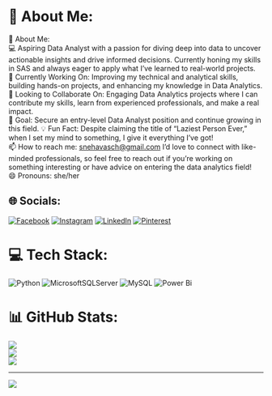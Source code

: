 # 💫 About Me:
💫 About Me: <br>💻 Aspiring Data Analyst with a passion for diving deep into data to uncover actionable insights and drive informed decisions. Currently honing my skills in SAS and always eager to apply what I’ve learned to real-world projects. <br>🌱 Currently Working On: Improving my technical and analytical skills, building hands-on projects, and enhancing my knowledge in Data Analytics. <br>🤝 Looking to Collaborate On: Engaging Data Analytics projects where I can contribute my skills, learn from experienced professionals, and make a real impact. <br>🎯 Goal: Secure an entry-level Data Analyst position and continue growing in this field. 💡 Fun Fact: Despite claiming the title of “Laziest Person Ever,” when I set my mind to something, I give it everything I’ve got! <br>📫 How to reach me: snehavasch@gmail.com I’d love to connect with like-minded professionals, so feel free to reach out if you’re working on something interesting or have advice on entering the data analytics field! <br>😄 Pronouns: she/her


## 🌐 Socials:
[![Facebook](https://img.shields.io/badge/Facebook-%231877F2.svg?logo=Facebook&logoColor=white)](https://facebook.com/https://www.facebook.com/sneha.cherukuri.94/) [![Instagram](https://img.shields.io/badge/Instagram-%23E4405F.svg?logo=Instagram&logoColor=white)](https://instagram.com/https://www.instagram.com/sneha__cherukuri/) [![LinkedIn](https://img.shields.io/badge/LinkedIn-%230077B5.svg?logo=linkedin&logoColor=white)](https://linkedin.com/in/www.linkedin.com/in/sch-cherukuri) [![Pinterest](https://img.shields.io/badge/Pinterest-%23E60023.svg?logo=Pinterest&logoColor=white)](https://pinterest.com/https://in.pinterest.com/snehacherukuri4/) 

# 💻 Tech Stack:
![Python](https://img.shields.io/badge/python-3670A0?style=flat&logo=python&logoColor=ffdd54) ![MicrosoftSQLServer](https://img.shields.io/badge/Microsoft%20SQL%20Server-CC2927?style=flat&logo=microsoft%20sql%20server&logoColor=white) ![MySQL](https://img.shields.io/badge/mysql-4479A1.svg?style=flat&logo=mysql&logoColor=white) ![Power Bi](https://img.shields.io/badge/power_bi-F2C811?style=flat&logo=powerbi&logoColor=black)
# 📊 GitHub Stats:
![](https://github-readme-stats.vercel.app/api?username=cherisn&theme=blueberry&hide_border=false&include_all_commits=true&count_private=true)<br/>
![](https://github-readme-streak-stats.herokuapp.com/?user=cherisn&theme=blueberry&hide_border=false)<br/>
![](https://github-readme-stats.vercel.app/api/top-langs/?username=cherisn&theme=blueberry&hide_border=false&include_all_commits=true&count_private=true&layout=compact)

---
[![](https://visitcount.itsvg.in/api?id=cherisn&icon=0&color=0)](https://visitcount.itsvg.in)

<!-- Proudly created with GPRM ( https://gprm.itsvg.in ) -->
